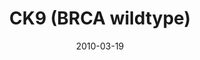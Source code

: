 ---
title: CK9 (BRCA wildtype)
image: https://www.cycif.org/assets/img/gray-2023/CK9.jpg
date: 2010-03-19
minerva_link: https://s3.amazonaws.com/www.cycif.org/110-Komen_BRCA/CK9/index.html
info_link: null
show_page_link: false
tags:
    - Gray
    - BRCA

---
